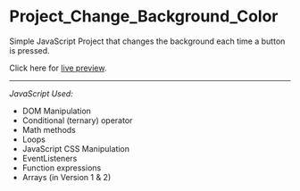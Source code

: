 # Project_Change_Background_Color

Simple JavaScript Project that changes the background each time a button is pressed.

Click here for [live preview](https://karolinabodis.github.io/100_JS_Projects/1_backgroundColor-change/index.html).
***
*JavaScript Used:* 
- DOM Manipulation
- Conditional (ternary) operator
- Math methods
- Loops
- JavaScript CSS Manipulation
- EventListeners
- Function expressions
- Arrays (in Version 1 & 2)
